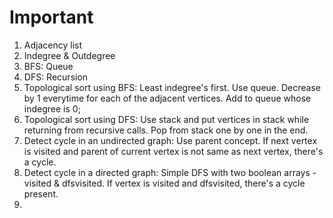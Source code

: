 # Important

1. Adjacency list
2. Indegree & Outdegree
3. BFS: Queue
4. DFS: Recursion
5. Topological sort using BFS: Least indegree's first. Use queue. Decrease by 1 everytime for each of the adjacent vertices. Add to queue whose indegree is 0;
6. Topological sort using DFS: Use stack and put vertices in stack while returning from recursive calls. Pop from stack one by one in the end.
7. Detect cycle in an undirected graph: Use parent concept. If next vertex is visited and parent of current vertex is not same as next vertex, there's a cycle.
8. Detect cycle in a directed graph: Simple DFS with two boolean arrays - visited & dfsvisited. If vertex is visited and dfsvisited, there's a cycle present.
9. 
